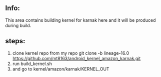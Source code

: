 Info:
-------
This area contains building kernel for karnak here and it will be produced during build.

steps:
------
1. clone kernel repo from my repo 
git clone -b lineage-16.0 https://github.com/mt8163/android_kernel_amazon_karnak.git
2. run build_kernel.sh
3. and go to kernel/amazon/karnak/KERNEL_OUT
